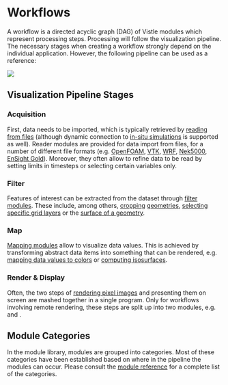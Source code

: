 # Workflows
A workflow is a directed acyclic graph (DAG) of Vistle modules which represent processing steps. Processing will follow the visualization pipeline. The necessary stages when creating a workflow strongly depend on the individual application. However, the following pipeline can be used as a reference:

![](workflow_pipeline.png)

## Visualization Pipeline Stages

### Acquisition
First, data needs to be imported, which is typically retrieved by [reading from files](project:#cat-Read) (although dynamic connection to [in-situ simulations](project:#cat-Simulation) is supported as well). Reader modules are provided for data import from files, for a number of different file formats (e.g. [OpenFOAM](project:#mod-ReadFoam), [VTK](project:#mod-ReadVtk),
[WRF](project:#mod-ReadWrfChem), [Nek5000](project:#mod-ReadNek5000), [EnSight Gold](project:#mod-ReadEnsight)). Moreover, they often allow to refine data to be read by setting limits in timesteps or selecting certain variables only.

### Filter
Features of interest can be extracted from the dataset through [filter modules](project:#cat-Filter). These include, among others, [cropping](project:#mod-ClipVtkm) [geometries](project:#mod-CutGeometry), [selecting specific grid layers](project:#mod-IndexManifolds) or the [surface of a geometry](project:#mod-DomainSurface).

### Map
[Mapping modules](project:#cat-Map) allow to visualize data values. This is achieved by transforming abstract data items into something that can be rendered, e.g. [mapping data values to colors](project:#mod-Color) or [computing isosurfaces](project:#mod-IsoSurface).

### Render & Display
Often, the two steps of [rendering pixel images](project:#cat-Render) and presenting them on screen are mashed together in a single program.
Only for workflows involving remote rendering, these steps are split up into two modules, e.g. [](project:#mod-DisCOVERay) and [](project:#mod-COVER).

## Module Categories

In the module library, modules are grouped into categories. Most of these categories have been established based on where in the pipeline the modules can occur. Please consult the [module reference](../../module/categories) for a complete list of the categories.
